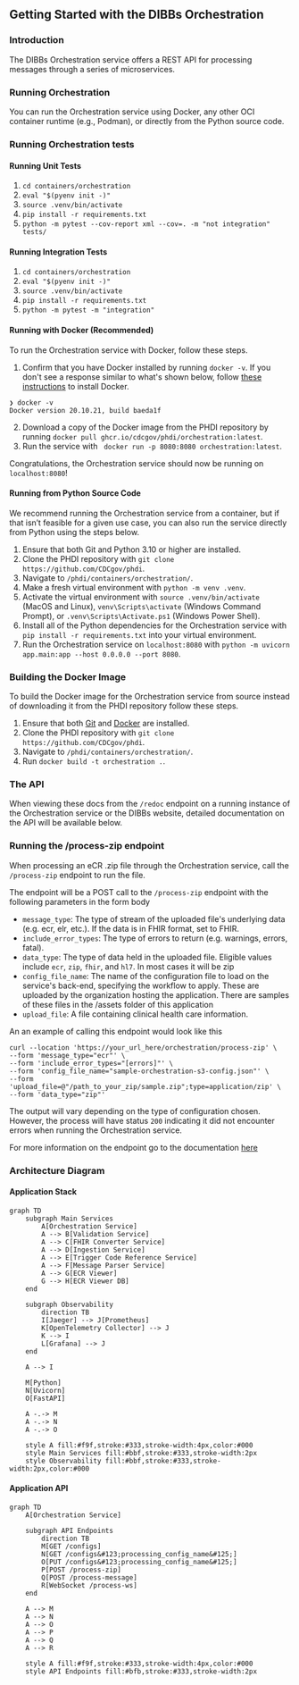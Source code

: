 ## Getting Started with the DIBBs Orchestration

### Introduction
The DIBBs Orchestration service offers a REST API for processing messages through a series of microservices.

### Running Orchestration

You can run the Orchestration service using Docker, any other OCI container runtime (e.g., Podman), or directly from the Python source code. 

### Running Orchestration tests
#### Running Unit Tests
1. `cd containers/orchestration`
2. `eval "$(pyenv init -)"`
3. `source .venv/bin/activate`
4. `pip install -r requirements.txt`
5. `python -m pytest --cov-report xml --cov=. -m "not integration" tests/`

#### Running Integration Tests
1. `cd containers/orchestration`
2. `eval "$(pyenv init -)"`
3. `source .venv/bin/activate`
4. `pip install -r requirements.txt`
5. `python -m pytest -m "integration"`

#### Running with Docker (Recommended)

To run the Orchestration service with Docker, follow these steps.
1. Confirm that you have Docker installed by running `docker -v`. If you don't see a response similar to what's shown below, follow [these instructions](https://docs.docker.com/get-docker/) to install Docker.
```
❯ docker -v
Docker version 20.10.21, build baeda1f
``` 
2. Download a copy of the Docker image from the PHDI repository by running `docker pull ghcr.io/cdcgov/phdi/orchestration:latest`.
3. Run the service with ` docker run -p 8080:8080 orchestration:latest`.

Congratulations, the Orchestration service should now be running on `localhost:8080`!

#### Running from Python Source Code

We recommend running the Orchestration service from a container, but if that isn’t feasible for a given use case, you can also run the service directly from Python using the steps below.

1. Ensure that both Git and Python 3.10 or higher are installed.
2. Clone the PHDI repository with `git clone https://github.com/CDCgov/phdi`.
3. Navigate to `/phdi/containers/orchestration/`.
4. Make a fresh virtual environment with `python -m venv .venv`.
5. Activate the virtual environment with `source .venv/bin/activate` (MacOS and Linux), `venv\Scripts\activate` (Windows Command Prompt), or `.venv\Scripts\Activate.ps1` (Windows Power Shell).
5. Install all of the Python dependencies for the Orchestration service with `pip install -r requirements.txt` into your virtual environment.
6. Run the Orchestration service on `localhost:8080` with `python -m uvicorn app.main:app --host 0.0.0.0 --port 8080`. 

### Building the Docker Image

To build the Docker image for the Orchestration service from source instead of downloading it from the PHDI repository follow these steps.
1. Ensure that both [Git](https://git-scm.com/book/en/v2/Getting-Started-Installing-Git) and [Docker](https://docs.docker.com/get-docker/) are installed.
2. Clone the PHDI repository with `git clone https://github.com/CDCgov/phdi`.
3. Navigate to `/phdi/containers/orchestration/`.
4. Run `docker build -t orchestration .`.

### The API 

When viewing these docs from the `/redoc` endpoint on a running instance of the Orchestration service or the DIBBs website, detailed documentation on the API will be available below. 

### Running the /process-zip endpoint
When processing an eCR .zip file through the Orchestration service, call the `/process-zip` endpoint to run the file. 

The endpoint will be a POST call to the `/process-zip` endpoint with the following parameters in the form body

- `message_type`: The type of stream of the uploaded file's underlying data (e.g. ecr, elr, etc.). If the data is in FHIR format, set to FHIR.
- `include_error_types`: The type of errors to return (e.g. warnings, errors, fatal).
- `data_type`: The type of data held in the uploaded file. Eligible values include `ecr`, `zip`, `fhir`, and `hl7`. In most cases it will be zip
- `config_file_name`: The name of the configuration file to load on the service's back-end, specifying the workflow to apply. These are uploaded by the organization hosting the application. There are samples of these files in the /assets folder of this application
- `upload_file`: A file containing clinical health care information. 

An an example of calling this endpoint would look like this 

```
curl --location 'https://your_url_here/orchestration/process-zip' \
--form 'message_type="ecr"' \
--form 'include_error_types="[errors]"' \
--form 'config_file_name="sample-orchestration-s3-config.json"' \
--form 'upload_file=@"/path_to_your_zip/sample.zip";type=application/zip' \
--form 'data_type="zip"'
```

The output will vary depending on the type of configuration chosen. However, the process will have status `200` indicating it did not encounter errors when running the Orchestration service.

For more information on the endpoint go to the documentation [here](https://cdcgov.github.io/phdi/latest/containers/orchestration.html)

### Architecture Diagram

#### Application Stack

```mermaid
graph TD
    subgraph Main Services
        A[Orchestration Service]
        A --> B[Validation Service]
        A --> C[FHIR Converter Service]
        A --> D[Ingestion Service]
        A --> E[Trigger Code Reference Service]
        A --> F[Message Parser Service]
        A --> G[ECR Viewer]
        G --> H[ECR Viewer DB]
    end

    subgraph Observability
        direction TB
        I[Jaeger] --> J[Prometheus]
        K[OpenTelemetry Collector] --> J
        K --> I
        L[Grafana] --> J
    end

    A --> I

    M[Python]
    N[Uvicorn]
    O[FastAPI]

    A -.-> M
    A -.-> N
    A -.-> O

    style A fill:#f9f,stroke:#333,stroke-width:4px,color:#000
    style Main Services fill:#bbf,stroke:#333,stroke-width:2px
    style Observability fill:#bbf,stroke:#333,stroke-width:2px,color:#000
```

#### Application API
```mermaid
graph TD
    A[Orchestration Service]

    subgraph API Endpoints
        direction TB
        M[GET /configs]
        N[GET /configs&#123;processing_config_name&#125;]
        O[PUT /configs&#123;processing_config_name&#125;]
        P[POST /process-zip]
        Q[POST /process-message]
        R[WebSocket /process-ws]
    end

    A --> M
    A --> N
    A --> O
    A --> P
    A --> Q
    A --> R

    style A fill:#f9f,stroke:#333,stroke-width:4px,color:#000
    style API Endpoints fill:#bfb,stroke:#333,stroke-width:2px
```
